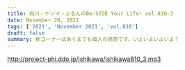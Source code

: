 ```yaml
---
title: 石川・ホンマ・ぶるんのBe-SIDE Your Life! vol.810-3
date: November 20, 2021
tags: ['2021', 'November 2021', 'vol.810']
draft: false
summary: 新コーナーはあくまでも個人の感想です。いよいよいよいよ？
---
```


http://project-phi.ddo.jp/ishikawa/ishikawa810_3.mp3
